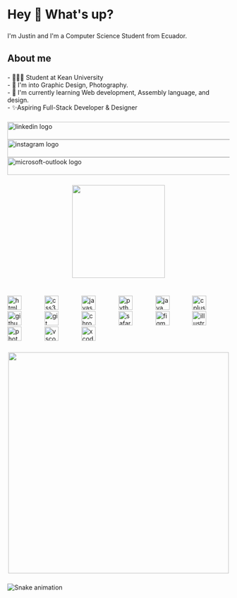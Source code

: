 <h1 align="left">Hey 👋 What's up?</h1>

###

<p align="left">I'm Justin and I'm a Computer Science Student from Ecuador.</p>

###

<h2 align="left">About me</h2>

###

<p align="left">- 👨🏻‍💻 Student at Kean University<br>- 👀 I'm into Graphic Design, Photography.<br>- 🌱 I'm currently learning Web development, Assembly language, and design. <br>- ✨Aspiring Full-Stack Developer & Designer</p>

###

<div align="left">
  <img src="https://raw.githubusercontent.com/maurodesouza/profile-readme-generator/master/src/assets/icons/social/linkedin/default.svg" width="530" height="40" alt="linkedin logo"  />
  <img src="https://raw.githubusercontent.com/maurodesouza/profile-readme-generator/master/src/assets/icons/social/instagram/default.svg" width="530" height="40" alt="instagram logo"  />
  <img src="https://raw.githubusercontent.com/maurodesouza/profile-readme-generator/master/src/assets/icons/social/microsoft-outlook/default.svg" width="530" height="40" alt="microsoft-outlook logo"  />
</div>

###

<div align="center">
  <img height="210" src="https://i.pinimg.com/originals/2c/61/9b/2c619b5bea0e79e79fae9c078f2e04ce.gif"  />
</div>

###

<br clear="both">

<div align="left">
  <img src="https://skillicons.dev/icons?i=html" height="32" alt="html5 logo"  />
  <img width="44" />
  <img src="https://skillicons.dev/icons?i=css" height="32" alt="css3 logo"  />
  <img width="44" />
  <img src="https://skillicons.dev/icons?i=js" height="32" alt="javascript logo"  />
  <img width="44" />
  <img src="https://cdn.jsdelivr.net/gh/devicons/devicon/icons/python/python-original.svg" height="32" alt="python logo"  />
  <img width="44" />
  <img src="https://skillicons.dev/icons?i=java" height="32" alt="java logo"  />
  <img width="44" />
  <img src="https://skillicons.dev/icons?i=cpp" height="32" alt="cplusplus logo"  />
  <img width="44" />
  <img src="https://skillicons.dev/icons?i=github" height="32" alt="github logo"  />
  <img width="44" />
  <img src="https://cdn.jsdelivr.net/gh/devicons/devicon/icons/git/git-original.svg" height="32" alt="git logo"  />
  <img width="44" />
  <img src="https://cdn.jsdelivr.net/gh/devicons/devicon/icons/chrome/chrome-original.svg" height="32" alt="chrome logo"  />
  <img width="44" />
  <img src="https://cdn.jsdelivr.net/gh/devicons/devicon/icons/safari/safari-original.svg" height="32" alt="safari logo"  />
  <img width="44" />
  <img src="https://cdn.simpleicons.org/figma/F24E1E" height="32" alt="figma logo"  />
  <img width="44" />
  <img src="https://cdn.jsdelivr.net/gh/devicons/devicon/icons/illustrator/illustrator-plain.svg" height="32" alt="illustrator logo"  />
  <img width="44" />
  <img src="https://cdn.jsdelivr.net/gh/devicons/devicon/icons/photoshop/photoshop-plain.svg" height="32" alt="photoshop logo"  />
  <img width="44" />
  <img src="https://cdn.jsdelivr.net/gh/devicons/devicon/icons/vscode/vscode-original.svg" height="32" alt="vscode logo"  />
  <img width="44" />
  <img src="https://cdn.jsdelivr.net/gh/devicons/devicon/icons/xcode/xcode-original.svg" height="32" alt="xcode logo"  />
</div>

###

<div align="center">
  <img height="500" src="https://i.pinimg.com/originals/28/c9/17/28c917de86b474acd62a09e2162a681a.gif"  />
</div>

###

<img src="https://raw.githubusercontent.com/JustinMora18/JustinMora18/output/snake.svg" alt="Snake animation" />

###
